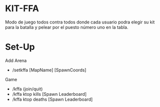 # KIT-FFA
Modo de juego todos contra todos donde cada usuario podra elegir su kit para la batalla y pelear por el puesto número uno en la tabla.

# Set-Up

Add Arena
- /setkffa [MapName] [SpawnCoords]

Game
- /kffa (join/quit)
- /kffa ktop kills [Spawn Leaderboard]
- /kffa ktop deaths [Spawn Leaderboard]
